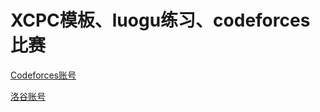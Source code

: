 # XCPC模板、luogu练习、codeforces比赛

[Codeforces账号](https://codeforces.com/profile/-NIQUE_PTR-)

[洛谷账号](https://www.luogu.com.cn/user/878248)

